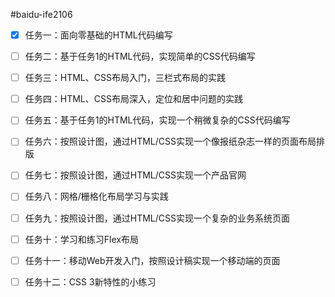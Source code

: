 #baidu-ife2106

- [x] 任务一：面向零基础的HTML代码编写

- [ ] 任务二：基于任务1的HTML代码，实现简单的CSS代码编写

- [ ] 任务三：HTML、CSS布局入门，三栏式布局的实践

- [ ] 任务四：HTML、CSS布局深入，定位和居中问题的实践

- [ ] 任务五：基于任务1的HTML代码，实现一个稍微复杂的CSS代码编写

- [ ] 任务六：按照设计图，通过HTML/CSS实现一个像报纸杂志一样的页面布局排版

- [ ] 任务七：按照设计图，通过HTML/CSS实现一个产品官网

- [ ] 任务八：网格/栅格化布局学习与实践

- [ ] 任务九：按照设计图，通过HTML/CSS实现一个复杂的业务系统页面

- [ ] 任务十：学习和练习Flex布局

- [ ] 任务十一：移动Web开发入门，按照设计稿实现一个移动端的页面

- [ ] 任务十二：CSS 3新特性的小练习
